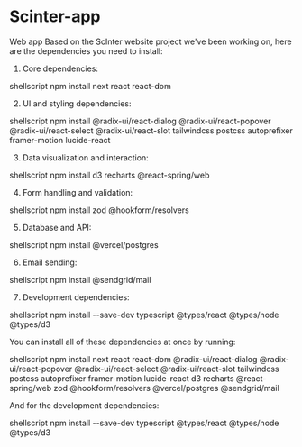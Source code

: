 # Scinter-app
Web app
Based on the ScInter website project we've been working on, here are the dependencies you need to install:

1. Core dependencies:


shellscript
npm install next react react-dom


2. UI and styling dependencies:


shellscript
npm install @radix-ui/react-dialog @radix-ui/react-popover @radix-ui/react-select @radix-ui/react-slot tailwindcss postcss autoprefixer framer-motion lucide-react


3. Data visualization and interaction:


shellscript
npm install d3 recharts @react-spring/web


4. Form handling and validation:


shellscript
npm install zod @hookform/resolvers


5. Database and API:


shellscript
npm install @vercel/postgres


6. Email sending:


shellscript
npm install @sendgrid/mail


7. Development dependencies:


shellscript
npm install --save-dev typescript @types/react @types/node @types/d3


You can install all of these dependencies at once by running:

shellscript
npm install next react react-dom @radix-ui/react-dialog @radix-ui/react-popover @radix-ui/react-select @radix-ui/react-slot tailwindcss postcss autoprefixer framer-motion lucide-react d3 recharts @react-spring/web zod @hookform/resolvers @vercel/postgres @sendgrid/mail


And for the development dependencies:

shellscript
npm install --save-dev typescript @types/react @types/node @types/d3
